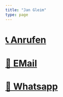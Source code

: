 ```yaml
---
title: "Jan Gleim"
type: page
---
```



# [📞 Anrufen](tel:+4917640426400)
# [📧 EMail](mailto:jan@nox.kiwi)
# [📝 Whatsapp](https://wa.me/4917640426400)
